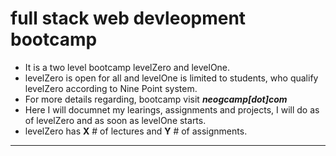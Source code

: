 # full stack web devleopment bootcamp

- It is a two level bootcamp levelZero and levelOne.
- levelZero is open for all and levelOne is limited to students, who qualify levelZero according to Nine Point system.
- For more details regarding, bootcamp visit <em> <strong> neogcamp[dot]com </strong> </em>
- Here I will documnet my learings, assignments and projects, I will do as of levelZero and as soon as levelOne starts. 
- levelZero has <strong>X</strong> # of lectures and <strong>Y</strong> # of assignments.

___



